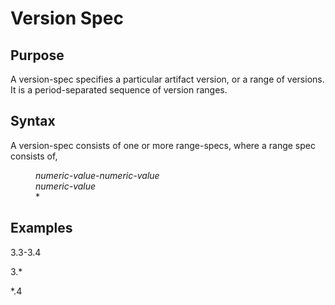 # Version Spec

## Purpose

A version-spec specifies a particular artifact version, or a range of versions.
It is a period-separated sequence of version ranges.

## Syntax

A version-spec consists of one or more range-specs, where a range spec consists of,

<dl>
<dd><i>numeric-value</i>-<i>numeric-value</i></dd>
<dd><i>numeric-value</i></dd>
<dd>*</dd>
</dl>

## Examples

3.3-3.4

3.*

*.4
